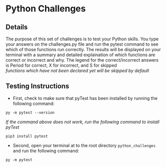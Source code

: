 # Python Challenges

## Details
The purpose of this set of challenges is to test your Python skills. You type your answers on the challenges&period;py file and run the pytest command to see which of those functions run correctly. The results will be displayed on your terminal with a summary and detailed explaination of which functions are correct or incorrect and why. The legend for the correct/incorrect answers is Period for correct, X for incorrect, and S for skipped
<br/>
_functions which have not been declared yet will be skipped by default_

## Testing Instructions
* First, check to make sure that pyTest has been installed by running the following command:
```
py -m pytest --version
```
_If the command above does not work, run the following command to install pyTest_
```
pip3 install pytest
```
* Second, open your terminal at to the root directory `python_challenges` and run the following command:
```
py -m pytest
```